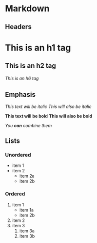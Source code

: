 # Markdown

## Headers
# This is an h1 tag
## This is an h2 tag
###### This is an h6 tag

## Emphasis
*This text will be italic*
_This wlll also be italic_

**This text will be bold**
__This will also be bold__

*You **can** combine them*

## Lists

### Unordered
* item 1
* item 2
  * item 2a
  * item 2b

### Ordered
1. item 1
   * item 1a
   * item 2b
2. item 2
3. item 3
   1. item 3a
   2. item 3b
